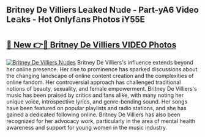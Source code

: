 ## Britney De Villiers Le𝚊ked N𝚞de - Part-yA6 Video Le𝚊ks - Hot Onlyf𝚊ns Photos iY55E

# <h2><a href="http://ab2431.deff.icu/?id=Britney+De+Villiers">🔗 New 👉🔴 Britney De Villiers VIDEO Photos</a></h2>

[![Britney De Villiers N𝚞des](https://i.imgur.com/rIISA9y.gif)](http://ab2431.deff.icu/?id=Britney+De+Villiers)
Britney De Villiers's influence extends beyond her online presence. Her rise to prominence has sparked discussions about the changing landscape of online content creation and the complexities of online fandom. Her controversial approach has challenged traditional notions of beauty, sexuality, and female empowerment. Britney De Villiers's music has been praised by critics and fans alike, with many noting her unique voice, introspective lyrics, and genre-bending sound. Her songs have been featured on popular playlists and radio stations, and she has gained a dedicated following online. Britney De Villiers has also been recognized for her advocacy work, particularly in the area of mental health awareness and support for young women in the music industry.
